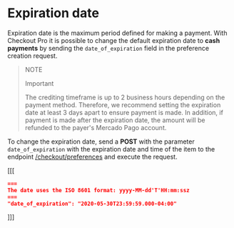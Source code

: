 # Expiration date

Expiration date is the maximum period defined for making a payment. With Checkout Pro it is possible to change the default expiration date to **cash payments** by sending the `date_of_expiration` field in the preference creation request.

> NOTE
>
> Important
>
> The crediting timeframe is up to 2 business hours depending on the payment method. Therefore, we recommend setting the expiration date at least 3 days apart to ensure payment is made. In addition, if payment is made after the expiration date, the amount will be refunded to the payer's Mercado Pago account.


To change the expiration date, send a **POST** with the parameter `date_of_expiration` with the expiration date and time of the item to the endpoint [/checkout/preferences](/developers/en/reference/preferences/_checkout_preferences/post) and execute the request.


[[[
```json
===
The date uses the ISO 8601 format: yyyy-MM-dd'T'HH:mm:ssz
===
"date_of_expiration": "2020-05-30T23:59:59.000-04:00"
```
]]]
